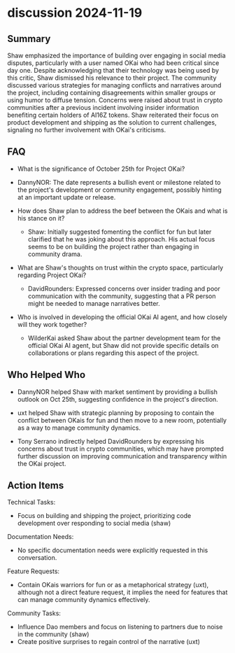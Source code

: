 # discussion 2024-11-19

## Summary
 Shaw emphasized the importance of building over engaging in social media disputes, particularly with a user named OKai who had been critical since day one. Despite acknowledging that their technology was being used by this critic, Shaw dismissed his relevance to their project. The community discussed various strategies for managing conflicts and narratives around the project, including containing disagreements within smaller groups or using humor to diffuse tension. Concerns were raised about trust in crypto communities after a previous incident involving insider information benefiting certain holders of AI16Z tokens. Shaw reiterated their focus on product development and shipping as the solution to current challenges, signaling no further involvement with OKai's criticisms.

## FAQ
 - What is the significance of October 25th for Project OKai?
  - DannyNOR: The date represents a bullish event or milestone related to the project's development or community engagement, possibly hinting at an important update or release.

- How does Shaw plan to address the beef between the OKais and what is his stance on it?
  - Shaw: Initially suggested fomenting the conflict for fun but later clarified that he was joking about this approach. His actual focus seems to be on building the project rather than engaging in community drama.

- What are Shaw's thoughts on trust within the crypto space, particularly regarding Project OKai?
  - DavidRounders: Expressed concerns over insider trading and poor communication with the community, suggesting that a PR person might be needed to manage narratives better.

- Who is involved in developing the official OKai AI agent, and how closely will they work together?
  - WilderKai asked Shaw about the partner development team for the official OKai AI agent, but Shaw did not provide specific details on collaborations or plans regarding this aspect of the project.

## Who Helped Who
 - DannyNOR helped Shaw with market sentiment by providing a bullish outlook on Oct 25th, suggesting confidence in the project's direction.

- uxt helped Shaw with strategic planning by proposing to contain the conflict between OKais for fun and then move to a new room, potentially as a way to manage community dynamics.

- Tony Serrano indirectly helped DavidRounders by expressing his concerns about trust in crypto communities, which may have prompted further discussion on improving communication and transparency within the OKai project.

## Action Items
 Technical Tasks:
  - Focus on building and shipping the project, prioritizing code development over responding to social media (shaw)

Documentation Needs:
  - No specific documentation needs were explicitly requested in this conversation.

Feature Requests:
  - Contain OKais warriors for fun or as a metaphorical strategy (uxt), although not a direct feature request, it implies the need for features that can manage community dynamics effectively.

Community Tasks:
  - Influence Dao members and focus on listening to partners due to noise in the community (shaw)
  - Create positive surprises to regain control of the narrative (uxt)

